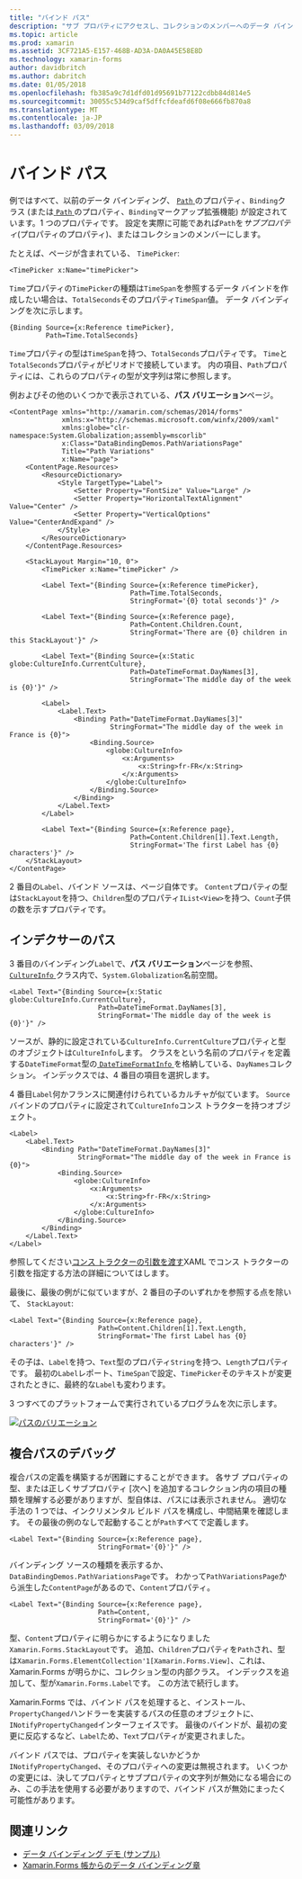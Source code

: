 ```yaml
---
title: "バインド パス"
description: "サブ プロパティにアクセスし、コレクションのメンバーへのデータ バインディングを使用します。"
ms.topic: article
ms.prod: xamarin
ms.assetid: 3CF721A5-E157-468B-AD3A-DA0A45E58E8D
ms.technology: xamarin-forms
author: davidbritch
ms.author: dabritch
ms.date: 01/05/2018
ms.openlocfilehash: fb385a9c7d1dfd01d95691b77122cdbb84d814e5
ms.sourcegitcommit: 30055c534d9caf5dffcfdeafd6f08e666fb870a8
ms.translationtype: MT
ms.contentlocale: ja-JP
ms.lasthandoff: 03/09/2018
---
```

# <a name="binding-path"></a>バインド パス

例ではすべて、以前のデータ バインディング、 [ `Path` ](https://developer.xamarin.com/api/property/Xamarin.Forms.Binding.Path/)のプロパティ、`Binding`クラス (または[ `Path` ](https://developer.xamarin.com/api/property/Xamarin.Forms.Xaml.BindingExtension.Path/)のプロパティ、`Binding`マークアップ拡張機能) が設定されています。1 つのプロパティです。 設定を実際に可能であれば`Path`を*サブプロパティ*(プロパティのプロパティ)、またはコレクションのメンバーにします。

たとえば、ページが含まれている、 `TimePicker`:

```xaml
<TimePicker x:Name="timePicker">
```

`Time`プロパティの`TimePicker`の種類は`TimeSpan`を参照するデータ バインドを作成したい場合は、`TotalSeconds`そのプロパティ`TimeSpan`値。 データ バインディングを次に示します。

```xaml
{Binding Source={x:Reference timePicker},
         Path=Time.TotalSeconds}
```
         
`Time`プロパティの型は`TimeSpan`を持つ、`TotalSeconds`プロパティです。 `Time`と`TotalSeconds`プロパティがピリオドで接続しています。 内の項目、`Path`プロパティには、これらのプロパティの型が文字列は常に参照します。

例およびその他のいくつかで表示されている、**パス バリエーション**ページ。

```xaml
<ContentPage xmlns="http://xamarin.com/schemas/2014/forms"
             xmlns:x="http://schemas.microsoft.com/winfx/2009/xaml"
             xmlns:globe="clr-namespace:System.Globalization;assembly=mscorlib"
             x:Class="DataBindingDemos.PathVariationsPage"
             Title="Path Variations"
             x:Name="page">
    <ContentPage.Resources>
        <ResourceDictionary>
            <Style TargetType="Label">
                <Setter Property="FontSize" Value="Large" />
                <Setter Property="HorizontalTextAlignment" Value="Center" />
                <Setter Property="VerticalOptions" Value="CenterAndExpand" />
            </Style>
        </ResourceDictionary>
    </ContentPage.Resources>
    
    <StackLayout Margin="10, 0">
        <TimePicker x:Name="timePicker" />

        <Label Text="{Binding Source={x:Reference timePicker},
                              Path=Time.TotalSeconds,
                              StringFormat='{0} total seconds'}" />

        <Label Text="{Binding Source={x:Reference page},
                              Path=Content.Children.Count,
                              StringFormat='There are {0} children in this StackLayout'}" />
        
        <Label Text="{Binding Source={x:Static globe:CultureInfo.CurrentCulture},
                              Path=DateTimeFormat.DayNames[3],
                              StringFormat='The middle day of the week is {0}'}" />

        <Label>
            <Label.Text>
                <Binding Path="DateTimeFormat.DayNames[3]"
                         StringFormat="The middle day of the week in France is {0}">
                    <Binding.Source>
                        <globe:CultureInfo>
                            <x:Arguments>
                                <x:String>fr-FR</x:String>
                            </x:Arguments>
                        </globe:CultureInfo>
                    </Binding.Source>
                </Binding>
            </Label.Text>
        </Label>

        <Label Text="{Binding Source={x:Reference page},
                              Path=Content.Children[1].Text.Length,
                              StringFormat='The first Label has {0} characters'}" />
    </StackLayout>
</ContentPage>
```

2 番目の`Label`、バインド ソースは、ページ自体です。 `Content`プロパティの型は`StackLayout`を持つ、`Children`型のプロパティ`IList<View>`を持つ、`Count`子供の数を示すプロパティです。

## <a name="paths-with-indexers"></a>インデクサーのパス

3 番目のバインディング`Label`で、**パス バリエーション**ページを参照、 [ `CultureInfo` ](https://developer.xamarin.com/api/type/System.Globalization.CultureInfo/)クラス内で、`System.Globalization`名前空間。

```xaml
<Label Text="{Binding Source={x:Static globe:CultureInfo.CurrentCulture},
                      Path=DateTimeFormat.DayNames[3],
                      StringFormat='The middle day of the week is {0}'}" />
```

ソースが、静的に設定されている`CultureInfo.CurrentCulture`プロパティと型のオブジェクトは`CultureInfo`します。 クラスをという名前のプロパティを定義する`DateTimeFormat`型の[ `DateTimeFormatInfo` ](https://developer.xamarin.com/api/type/System.Globalization.DateTimeFormatInfo/)を格納している、`DayNames`コレクション。 インデックスでは、4 番目の項目を選択します。

4 番目`Label`何かフランスに関連付けられているカルチャが似ています。 `Source`バインドのプロパティに設定されて`CultureInfo`コンス トラクターを持つオブジェクト。

```xaml
<Label>
    <Label.Text>
        <Binding Path="DateTimeFormat.DayNames[3]"
                 StringFormat="The middle day of the week in France is {0}">
            <Binding.Source>
                <globe:CultureInfo>
                    <x:Arguments>
                        <x:String>fr-FR</x:String>
                    </x:Arguments>
                </globe:CultureInfo>
            </Binding.Source>
        </Binding>
    </Label.Text>
</Label>
```

参照してください[コンス トラクターの引数を渡す](~/xamarin-forms/xaml/passing-arguments.md#constructor_arguments)XAML でコンス トラクターの引数を指定する方法の詳細についてはします。

最後に、最後の例がに似ていますが、2 番目の子のいずれかを参照する点を除いて、 `StackLayout`:

```xaml
<Label Text="{Binding Source={x:Reference page},
                      Path=Content.Children[1].Text.Length,
                      StringFormat='The first Label has {0} characters'}" />
```

その子は、`Label`を持つ、`Text`型のプロパティ`String`を持つ、`Length`プロパティです。 最初の`Label`レポート、`TimeSpan`で設定、`TimePicker`そのテキストが変更されたときに、最終的な`Label`も変わります。

3 つすべてのプラットフォームで実行されているプログラムを次に示します。

[![パスのバリエーション](binding-path-images/pathvariations-small.png "パス バリエーション")](binding-path-images/pathvariations-large.png#lightbox "パスのバリエーション")

## <a name="debugging-complex-paths"></a>複合パスのデバッグ

複合パスの定義を構築するが困難にすることができます。 各サブ プロパティの型、または正しくサブプロパティ [次へ] を追加するコレクション内の項目の種類を理解する必要がありますが、型自体は、パスには表示されません。 適切な手法の 1 つでは、インクリメンタル ビルド パスを構成し、中間結果を確認します。 その最後の例のなしで起動することが`Path`すべてで定義します。

```xaml
<Label Text="{Binding Source={x:Reference page},
                      StringFormat='{0}'}" />
```

バインディング ソースの種類を表示するか、`DataBindingDemos.PathVariationsPage`です。 わかって`PathVariationsPage`から派生した`ContentPage`があるので、`Content`プロパティ。

```xaml
<Label Text="{Binding Source={x:Reference page},
                      Path=Content,
                      StringFormat='{0}'}" />
```

型、`Content`プロパティに明らかにするようになりました`Xamarin.Forms.StackLayout`です。 追加、`Children`プロパティを`Path`され、型は`Xamarin.Forms.ElementCollection'1[Xamarin.Forms.View]`、これは、Xamarin.Forms が明らかに、コレクション型の内部クラス。 インデックスを追加して、型が`Xamarin.Forms.Label`です。 この方法で続行します。

Xamarin.Forms では、バインド パスを処理すると、インストール、`PropertyChanged`ハンドラーを実装するパスの任意のオブジェクトに、`INotifyPropertyChanged`インターフェイスです。 最後のバインドが、最初の変更に反応するなど、`Label`ため、`Text`プロパティが変更されました。 

バインド パスでは、プロパティを実装しないかどうか`INotifyPropertyChanged`、そのプロパティへの変更は無視されます。 いくつかの変更には、決してプロパティとサブプロパティの文字列が無効になる場合にのみ、この手法を使用する必要がありますので、バインド パスが無効にまったく可能性があります。



## <a name="related-links"></a>関連リンク

- [データ バインディング デモ (サンプル)](https://developer.xamarin.com/samples/xamarin-forms/DataBindingDemos/)
- [Xamarin.Forms 帳からのデータ バインディング章](~/xamarin-forms/creating-mobile-apps-xamarin-forms/summaries/chapter16.md)
